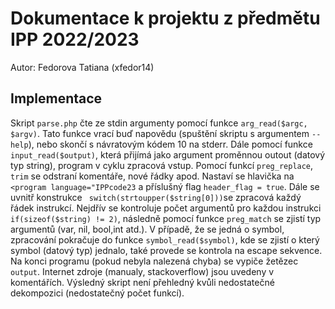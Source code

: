 # Dokumentace k projektu z předmětu IPP 2022/2023
Autor: Fedorova Tatiana (xfedor14)

## Implementace
Skript ```parse.php``` čte ze stdin argumenty pomocí funkce ```arg_read($argc, $argv)```. Tato funkce vrací buď napovědu (spuštění skriptu s argumentem ``` --help ```), nebo skončí s návratovým kódem 10 na stderr. Dále pomocí funkce ```input_read($output)```, která přijímá jako argument proměnnou outout (datový typ string), program v cyklu zpracová vstup. Pomocí funkcí ```preg_replace```, ```trim``` se odstraní komentáře, nové řádky apod. Nastaví se hlavička na ```<program language="IPPcode23``` a příslušný flag ```header_flag = true```. Dále se uvnitř konstrukce ``` switch(strtoupper($string[0]))```se zpracová každý řádek instrukcí. Nejdřív se kontroluje počet argumentů pro každou instrukci ```if(sizeof($string) != 2)```, následně pomocí funkce ```preg_match``` se zjistí typ argumentů (var, nil, bool,int atd.). V případě, že se jedná o symbol, zpracování pokračuje do funkce ```symbol_read($symbol)```, kde se zjistí o který symbol (datový typ) jednalo, také provede se kontrola na escape sekvence. Na konci programu (pokud nebyla nalezená chyba) se vypiče žetězec ```output```.  Internet zdroje (manualy, stackoverflow) jsou uvedeny v komentářích.
Výsledný skript není přehledný kvůli nedostatečné dekompozici (nedostatečný počet funkcí).
